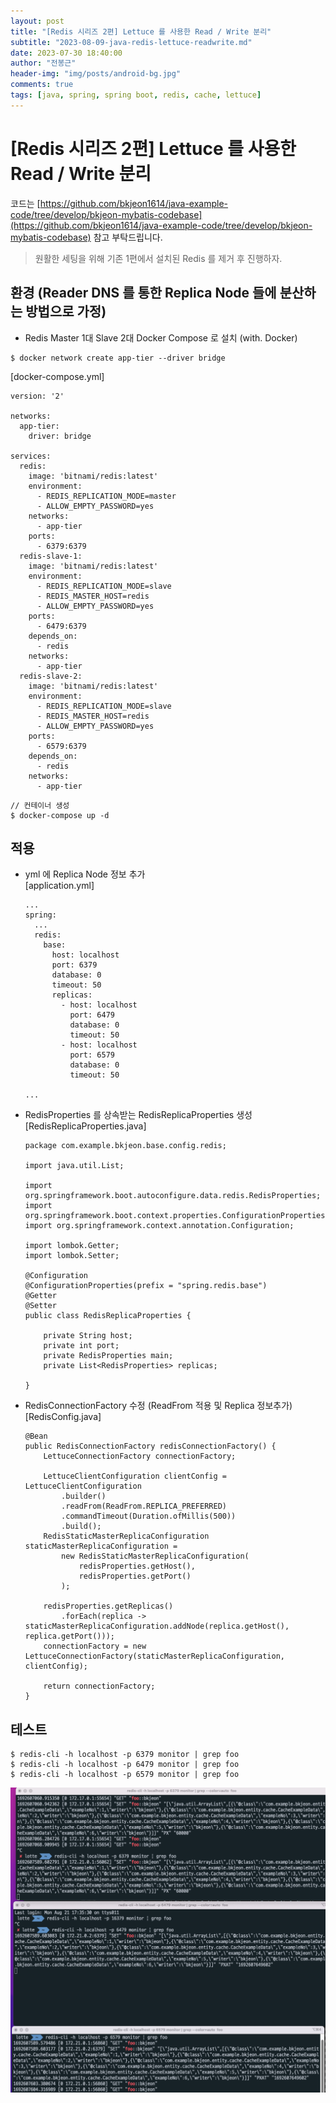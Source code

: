 ```yaml
---
layout: post
title: "[Redis 시리즈 2편] Lettuce 를 사용한 Read / Write 분리"
subtitle: "2023-08-09-java-redis-lettuce-readwrite.md"
date: 2023-07-30 18:40:00
author: "전봉근"
header-img: "img/posts/android-bg.jpg"
comments: true
tags: [java, spring, spring boot, redis, cache, lettuce]
---
```


# [Redis 시리즈 2편] Lettuce 를 사용한 Read / Write 분리
코드는 [https://github.com/bkjeon1614/java-example-code/tree/develop/bkjeon-mybatis-codebase](https://github.com/bkjeon1614/java-example-code/tree/develop/bkjeon-mybatis-codebase) 참고 부탁드립니다.    
   
> 원활한 세팅을 위해 기존 1편에서 설치된 Redis 를 제거 후 진행하자.
  

## 환경 (Reader DNS 를 통한 Replica Node 들에 분산하는 방법으로 가정)
- Redis Master 1대 Slave 2대 Docker Compose 로 설치 (with. Docker)    

```
$ docker network create app-tier --driver bridge
```
     
[docker-compose.yml]     
```
version: '2'

networks:
  app-tier:
    driver: bridge

services:
  redis:
    image: 'bitnami/redis:latest'
    environment:
      - REDIS_REPLICATION_MODE=master
      - ALLOW_EMPTY_PASSWORD=yes
    networks:
      - app-tier
    ports:
      - 6379:6379
  redis-slave-1:
    image: 'bitnami/redis:latest'
    environment:
      - REDIS_REPLICATION_MODE=slave
      - REDIS_MASTER_HOST=redis
      - ALLOW_EMPTY_PASSWORD=yes
    ports:
      - 6479:6379
    depends_on:
      - redis
    networks:
      - app-tier
  redis-slave-2:
    image: 'bitnami/redis:latest'
    environment:
      - REDIS_REPLICATION_MODE=slave
      - REDIS_MASTER_HOST=redis
      - ALLOW_EMPTY_PASSWORD=yes
    ports:
      - 6579:6379
    depends_on:
      - redis
    networks:
      - app-tier
```

```
// 컨테이너 생성
$ docker-compose up -d
```

## 적용
- yml 에 Replica Node 정보 추가   
  [application.yml]   
  ```
  ...
  spring:
    ...
    redis:
      base:
        host: localhost
        port: 6379
        database: 0
        timeout: 50
        replicas:
          - host: localhost
            port: 6479
            database: 0
            timeout: 50
          - host: localhost
            port: 6579
            database: 0
            timeout: 50

  ...
  ```

- RedisProperties 를 상속받는 RedisReplicaProperties 생성    
  [RedisReplicaProperties.java]
  ```
  package com.example.bkjeon.base.config.redis;

  import java.util.List;

  import org.springframework.boot.autoconfigure.data.redis.RedisProperties;
  import org.springframework.boot.context.properties.ConfigurationProperties;
  import org.springframework.context.annotation.Configuration;

  import lombok.Getter;
  import lombok.Setter;

  @Configuration
  @ConfigurationProperties(prefix = "spring.redis.base")
  @Getter
  @Setter
  public class RedisReplicaProperties {

      private String host;
      private int port;
      private RedisProperties main;
      private List<RedisProperties> replicas;

  }
  ```

- RedisConnectionFactory 수정 (ReadFrom 적용 및 Replica 정보추가)     
  [RedisConfig.java]      
  ```
  @Bean
  public RedisConnectionFactory redisConnectionFactory() {
 	  LettuceConnectionFactory connectionFactory;

	  LettuceClientConfiguration clientConfig = LettuceClientConfiguration
	  	  .builder()
		  .readFrom(ReadFrom.REPLICA_PREFERRED)
		  .commandTimeout(Duration.ofMillis(500))
		  .build();
	  RedisStaticMasterReplicaConfiguration staticMasterReplicaConfiguration =
	  	  new RedisStaticMasterReplicaConfiguration(
		  	  redisProperties.getHost(),
			  redisProperties.getPort()
		  );

	  redisProperties.getReplicas()
	  	  .forEach(replica -> staticMasterReplicaConfiguration.addNode(replica.getHost(), replica.getPort()));
	  connectionFactory = new LettuceConnectionFactory(staticMasterReplicaConfiguration, clientConfig);

	  return connectionFactory;
  }  
  ```    


## 테스트

```
$ redis-cli -h localhost -p 6379 monitor | grep foo
$ redis-cli -h localhost -p 6479 monitor | grep foo
$ redis-cli -h localhost -p 6579 monitor | grep foo
```
    
![java-redis-lettuce-2](/img/posts/language/java/redis/java-redis-lettuce-2.png)       